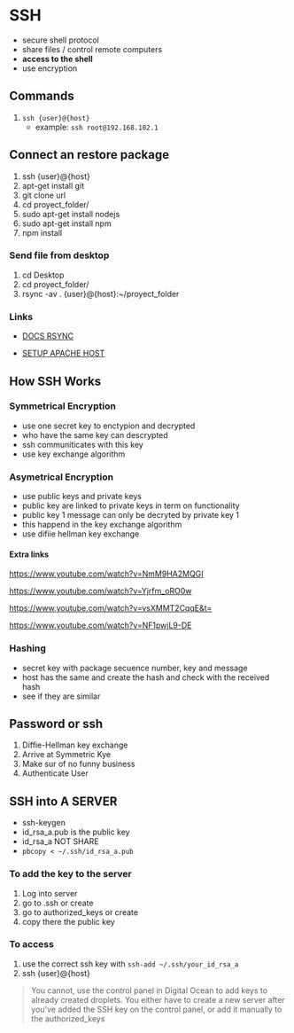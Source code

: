 # SSH

- secure shell protocol
- share files / control remote computers
- **access to the shell**
- use encryption

## Commands

1. `ssh {user}@{host}`
    - example: `ssh root@192.168.102.1`


## Connect an restore package

1. ssh {user}@{host}
2. apt-get install git
3. git clone url
4. cd proyect_folder/
5. sudo apt-get install nodejs
6. sudo apt-get install npm
7. npm install

### Send file from desktop

1. cd Desktop
2. cd proyect_folder/
3. rsync -av . {user}@{host}:~/proyect_folder

### Links
- [DOCS RSYNC](https://www.tecmint.com/rsync-local-remote-file-synchronization-commands/)

- [SETUP APACHE HOST](https://www.digitalocean.com/community/tutorials/how-to-set-up-apache-virtual-hosts-on-ubuntu-16-04)

## How SSH Works

### Symmetrical Encryption
-  use one secret key to enctypion and decrypted
-  who have the same key can descrypted
-  ssh communiticates with this key
-  use key exchange algorithm

### Asymetrical Encryption
- use public keys and private keys
- public key are linked to private keys in term on functionality
- public key 1 message can only be decryted by private key 1
- this happend in the key exchange algorithm
- use difiie hellman key exchange

#### Extra links

https://www.youtube.com/watch?v=NmM9HA2MQGI

https://www.youtube.com/watch?v=Yjrfm_oRO0w

https://www.youtube.com/watch?v=vsXMMT2CqqE&t=

https://www.youtube.com/watch?v=NF1pwjL9-DE

### Hashing

- secret key with package secuence number, key and message
- host has the same and create the hash and check with the received hash
- see if they are similar

## Password or ssh

1. Diffie-Hellman key exchange
2. Arrive at Symmetric Kye
3. Make sur of no funny business
4. Authenticate User

## SSH into A SERVER

- ssh-keygen
- id_rsa_a.pub is the public key
- id_rsa_a NOT SHARE
- `pbcopy < ~/.ssh/id_rsa_a.pub`

### To add the key to the server

1. Log into server
2. go to .ssh or create
3. go to authorized_keys or create
4. copy there the public key

### To access

1. use the correct ssh key with `ssh-add ~/.ssh/your_id_rsa_a`
2. ssh {user}@{host}

> You cannot, use the control panel in Digital Ocean to add keys to already created droplets. You either have to create a new server after you've added the SSH key on the control panel, or add it manually to the authorized_keys


